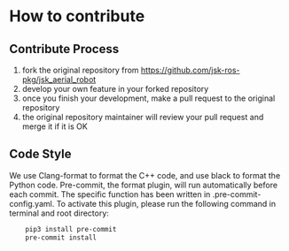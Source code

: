 # How to contribute

## Contribute Process

1. fork the original repository from https://github.com/jsk-ros-pkg/jsk_aerial_robot
2. develop your own feature in your forked repository
3. once you finish your development, make a pull request to the original repository
4. the original repository maintainer will review your pull request and merge it if it is OK

## Code Style

We use Clang-format to format the C++ code, and use black to format the Python code. 
Pre-commit, the format plugin, will run automatically before each commit. The specific function has been written in 
.pre-commit-config.yaml. To activate this plugin, please run the following command in terminal and root directory:

```bash
    pip3 install pre-commit
    pre-commit install
```
